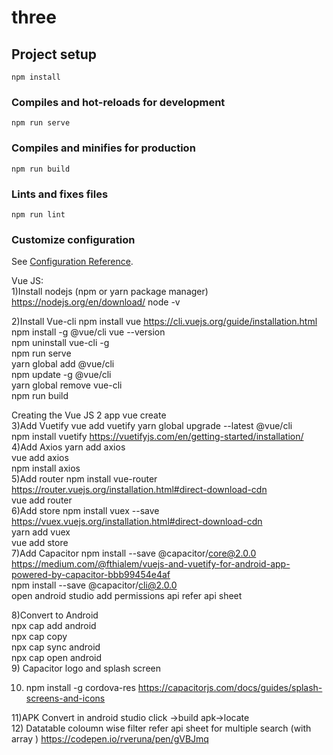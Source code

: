 # three

## Project setup
```
npm install
```

### Compiles and hot-reloads for development
```
npm run serve
```

### Compiles and minifies for production
```
npm run build
```

### Lints and fixes files
```
npm run lint
```

### Customize configuration
See [Configuration Reference](https://cli.vuejs.org/config/).

Vue JS:					
1)Install nodejs 	(npm or yarn package manager)	 https://nodejs.org/en/download/	node -v	
	
2)Install Vue-cli
 	npm install vue	https://cli.vuejs.org/guide/installation.html			
	npm install -g @vue/cli	
    vue --version	
    npm uninstall 
    vue-cli -g  	
    npm run serve	
	yarn global add @vue/cli	
    npm update -g @vue/cli	
    yarn global remove vue-cli	
    npm run build	
    
Creating the Vue JS 2 app
	vue create <name>				
3)Add Vuetify
	vue add vuetify	
    yarn global upgrade --latest @vue/cli			
	npm install vuetify	https://vuetifyjs.com/en/getting-started/installation/			
4)Add Axios	
    yarn add axios				
	vue add axios				
	npm install axios				
5)Add router
	npm install vue-router	https://router.vuejs.org/installation.html#direct-download-cdn			
	vue add router				
6)Add store	
    npm install vuex --save	https://vuex.vuejs.org/installation.html#direct-download-cdn			
	yarn add vuex				
	vue add store				
7)Add Capacitor	
    npm install --save @capacitor/core@2.0.0	https://medium.com/@fthialem/vuejs-and-vuetify-for-android-app-powered-by-capacitor-bbb99454e4af			
	npm install --save @capacitor/cli@2.0.0				
	open android studio add permissions api  refer api sheet				
					
8)Convert to Android	
    npx cap add android				
	npx cap copy 				
	npx cap sync android				
	npx cap open android   				
9) Capacitor logo and splash screen	
    
10) npm install -g cordova-res	https://capacitorjs.com/docs/guides/splash-screens-and-icons	
    		
11)APK Convert	in android studio click ->build apk->locate				
12)   Datatable coloumn wise filter	refer api sheet for multiple search (with array )	https://codepen.io/rveruna/pen/gVBJmq			
					
					
					